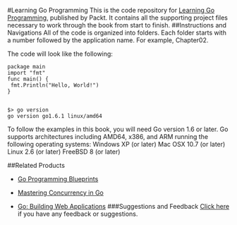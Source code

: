 #Learning Go Programming
This is the code repository for [Learning Go Programming](https://www.packtpub.com/application-development/learning-go-programming?utm_source=github&utm_medium=repository&utm_campaign=9781784395438), published by Packt. It contains all the supporting project files necessary to work through the book from start to finish.
##Instructions and Navigations
All of the code is organized into folders. Each folder starts with a number followed by the application name. For example, Chapter02.



The code will look like the following:
```
package main
import "fmt"
func main() {
 fmt.Println("Hello, World!")
}


$> go version
go version go1.6.1 linux/amd64
```

To follow the examples in this book, you will need Go version 1.6 or later. Go supports
architectures including AMD64, x386, and ARM running the following operating systems:
Windows XP (or later)
Mac OSX 10.7 (or later)
Linux 2.6 (or later)
FreeBSD 8 (or later)

##Related Products
* [Go Programming Blueprints](https://www.packtpub.com/application-development/go-programming-blueprints?utm_source=github&utm_medium=repository&utm_campaign=9781783988020)

* [Mastering Concurrency in Go](https://www.packtpub.com/application-development/mastering-concurrency-go?utm_source=github&utm_medium=repository&utm_campaign=9781783983483)

* [Go: Building Web Applications](https://www.packtpub.com/application-development/go-building-web-applications?utm_source=github&utm_medium=repository&utm_campaign=9781787123496)
###Suggestions and Feedback
[Click here](https://docs.google.com/forms/d/e/1FAIpQLSe5qwunkGf6PUvzPirPDtuy1Du5Rlzew23UBp2S-P3wB-GcwQ/viewform) if you have any feedback or suggestions.

